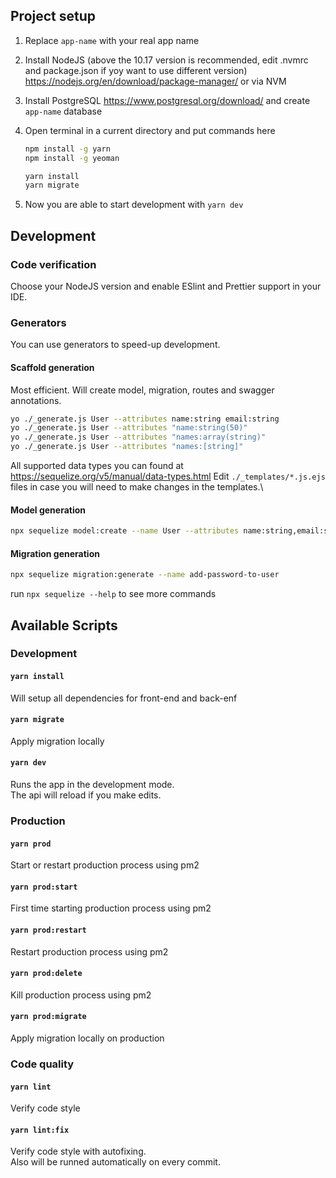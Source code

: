 
## Project setup

1. Replace `app-name` with your real app name

1. Install NodeJS (above the 10.17 version is recommended, edit .nvmrc and package.json if yoy want to use different version)
https://nodejs.org/en/download/package-manager/
or via NVM

1. Install PostgreSQL https://www.postgresql.org/download/
and create `app-name` database

1. Open terminal in a current directory and put commands here
    ```bash
    npm install -g yarn
    npm install -g yeoman
    
    yarn install
    yarn migrate
    ```

1. Now you are able to start development with `yarn dev`


## Development

### Code verification
Choose your NodeJS version and enable ESlint and Prettier support in your IDE.

### Generators
You can use generators to speed-up development.

#### Scaffold generation
Most efficient. Will create model, migration, routes and swagger annotations.
```bash
yo ./_generate.js User --attributes name:string email:string
yo ./_generate.js User --attributes "name:string(50)"
yo ./_generate.js User --attributes "names:array(string)"
yo ./_generate.js User --attributes "names:[string]"
```
All supported data types you can found at https://sequelize.org/v5/manual/data-types.html
Edit `./_templates/*.js.ejs` files in case you will need to make changes in the templates.\

#### Model generation
```bash
npx sequelize model:create --name User --attributes name:string,email:string
```

#### Migration generation
```bash
npx sequelize migration:generate --name add-password-to-user
```

run `npx sequelize --help` to see more commands


## Available Scripts

### Development

#### `yarn install`
Will setup all dependencies for front-end and back-enf

#### `yarn migrate`
Apply migration locally

#### `yarn dev`
Runs the app in the development mode.\
The api will reload if you make edits.


### Production

#### `yarn prod`
Start or restart production process using pm2

#### `yarn prod:start`
First time starting production process using pm2

#### `yarn prod:restart`
Restart production process using pm2

#### `yarn prod:delete`
Kill production process using pm2 

#### `yarn prod:migrate`
Apply migration locally on production


### Code quality

#### `yarn lint`
Verify code style
    
#### `yarn lint:fix`
Verify code style with autofixing.\
Also will be runned automatically on every commit.

